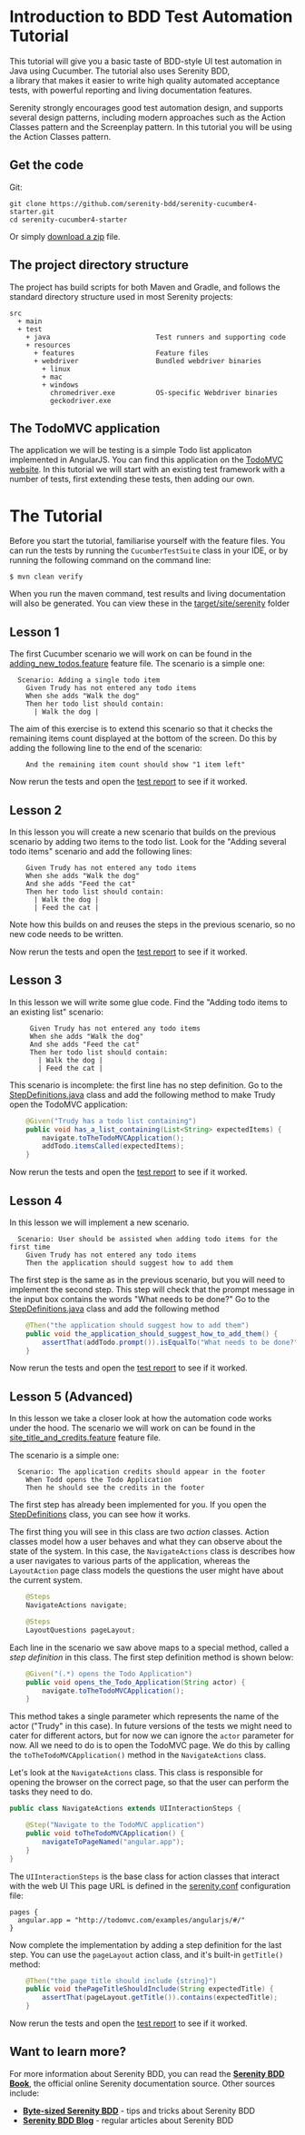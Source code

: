 # Introduction to BDD Test Automation Tutorial

This tutorial will give you a basic taste of BDD-style UI test automation in Java using Cucumber. The tutorial also uses Serenity BDD,  
a library that makes it easier to write high quality automated acceptance tests, with powerful reporting and living documentation features. 

Serenity strongly encourages good test automation design, and supports several design patterns, including modern approaches such as the Action Classes pattern and the Screenplay pattern. In this tutorial you will be using the Action Classes pattern.

## Get the code

Git:

    git clone https://github.com/serenity-bdd/serenity-cucumber4-starter.git
    cd serenity-cucumber4-starter


Or simply [download a zip](https://github.com/serenity-bdd/serenity-cucumber4-starter/archive/master.zip) file.


## The project directory structure
The project has build scripts for both Maven and Gradle, and follows the standard directory structure used in most Serenity projects:
```Gherkin
src
  + main
  + test
    + java                          Test runners and supporting code
    + resources
      + features                    Feature files
      + webdriver                   Bundled webdriver binaries
        + linux
        + mac
        + windows
          chromedriver.exe          OS-specific Webdriver binaries
          geckodriver.exe
```

## The TodoMVC application

The application we will be testing is a simple Todo list applicaton implemented in AngularJS. You can find this application on the [TodoMVC website](http://todomvc.com/examples/angularjs/#/). In this tutorial we will start with an existing test framework with a number of tests, first extending these tests, then adding our own.

# The Tutorial

Before you start the tutorial, familiarise yourself with the feature files. 
You can run the tests by running the `CucumberTestSuite` class in your IDE, or by running the following command on the command line:
```
$ mvn clean verify
```
When you run the maven command, test results and living documentation will also be generated. 
You can view these in the [target/site/serenity](target/site/serenity/index.html) folder

## Lesson 1

The first Cucumber scenario we will work on can be found in the [adding_new_todos.feature](src/test/resources/features/creating_todos/adding_new_todos.feature) feature file. The scenario is a simple one:
```gherkin
  Scenario: Adding a single todo item
    Given Trudy has not entered any todo items
    When she adds "Walk the dog"
    Then her todo list should contain:
      | Walk the dog |
```

The aim of this exercise is to extend this scenario so that it checks the remaining items count displayed at the bottom of the screen. Do this by adding the following line to the end of the scenario:

```gherkin
    And the remaining item count should show "1 item left"
```

Now rerun the tests and open the [test report](target/site/serenity/3b7ffeb00e2a1e447a8d28249be9a70d0717d07672376cfd0c43ae664fd4db07.html) to see if it worked.

## Lesson 2
In this lesson you will create a new scenario that builds on the previous scenario by adding two items to the todo list. Look for the "Adding several todo items" scenario and add the following lines:

```gherkin
    Given Trudy has not entered any todo items
    When she adds "Walk the dog"
    And she adds "Feed the cat"
    Then her todo list should contain:
      | Walk the dog |
      | Feed the cat |
```

Note how this builds on and reuses the steps in the previous scenario, so no new code needs to be written. 

Now rerun the tests and open the [test report](target/site/serenity/a3d9d5dd3efda69ee00d28c0ebbfdbd97fc2014cb0eeef1997a76db0059e1ce8.html) to see if it worked.

## Lesson 3

In this lesson we will write some glue code. Find the "Adding todo items to an existing list" scenario:
```gherkin
     Given Trudy has not entered any todo items
     When she adds "Walk the dog"
     And she adds "Feed the cat"
     Then her todo list should contain:
       | Walk the dog |
       | Feed the cat |
```
 
 This scenario is incomplete: the first line has no step definition. Go to the [StepDefinitions.java](src/test/java/todos/stepdefinitions/StepDefinitions.java) class and add the following method to make Trudy open the TodoMVC application:
 
```java
    @Given("Trudy has a todo list containing")
    public void has_a_list_containing(List<String> expectedItems) {
        navigate.toTheTodoMVCApplication();
        addTodo.itemsCalled(expectedItems);
    }
```

Now rerun the tests and open the [test report](target/site/serenity/3b7ffeb00e2a1e447a8d28249be9a70d0717d07672376cfd0c43ae664fd4db07.html) to see if it worked.

## Lesson 4

In this lesson we will implement a new scenario.

```gherkin
  Scenario: User should be assisted when adding todo items for the first time
    Given Trudy has not entered any todo items
    Then the application should suggest how to add them
```

The first step is the same as in the previous scenario, but you will need to implement the second step. 
This step will check that the prompt message in the input box contains the words "What needs to be done?"
Go to the [StepDefinitions.java](src/test/java/todos/stepdefinitions/StepDefinitions.java) class and add the following method 

```java
    @Then("the application should suggest how to add them")
    public void the_application_should_suggest_how_to_add_them() {
        assertThat(addTodo.prompt()).isEqualTo("What needs to be done?");
    }
```

Now rerun the tests and open the [test report](target/site/serenity/d33fcc9784b4b0dc4d3f3e7738942da1a5604a0c3442a88acb66985cbb1e57f0.html) to see if it worked.

## Lesson 5 (Advanced)

In this lesson we take a closer look at how the automation code works under the hood. The scenario we will work on can be found in the [site_title_and_credits.feature](src/test/resources/features/layout/site_title_and_credits.feature) feature file.

The scenario is a simple one:
```gherkin
  Scenario: The application credits should appear in the footer
    When Todd opens the Todo Application
    Then he should see the credits in the footer
```

The first step has already been implemented for you. 
If you open the [StepDefinitions](src/test/java/todo/stepdefinitions/StepDefinitions.java) class, you can see how it works.

The first thing you will see in this class are two _action_ classes. Action classes model how a user behaves and what they can observe about the state of the system. In this case, the `NavigateActions` class is describes how a user navigates to various parts of the application, whereas the `LayoutAction` page class models the questions the user might have about the current system.
```java
    @Steps
    NavigateActions navigate;

    @Steps
    LayoutQuestions pageLayout;
```

Each line in the scenario we saw above maps to a special method, called a _step definition_ in this class.  The first step definition method is shown below:
```java
    @Given("(.*) opens the Todo Application")
    public void opens_the_Todo_Application(String actor) {
        navigate.toTheTodoMVCApplication();
    }
```

This method takes a single parameter which represents the name of the actor ("Trudy" in this case). In future versions of the tests we might need to cater for different actors, but for now we can ignore the `actor` parameter for now. All we need to do is to open the TodoMVC page. We do this by calling the `toTheTodoMVCApplication()` method in the `NavigateActions` class.

Let's look at the `NavigateActions` class. This class is responsible for opening the browser on the correct page, so that the user can perform the tasks they need to do. 

```java
public class NavigateActions extends UIInteractionSteps {

    @Step("Navigate to the TodoMVC application")
    public void toTheTodoMVCApplication() {
        navigateToPageNamed("angular.app");
    }
}
```

The `UIInteractionSteps` is the base class for action classes that interact with the web UI This page URL is defined in the [serenity.conf](src/test/resources/serenity.conf) configuration file:
```hocon
pages {
  angular.app = "http://todomvc.com/examples/angularjs/#/"
}
```

Now complete the implementation by adding a step definition for the last step. You can use the `pageLayout` action class, and it's built-in `getTitle()` method:

```java
    @Then("the page title should include {string}")
    public void thePageTitleShouldInclude(String expectedTitle) {
        assertThat(pageLayout.getTitle()).contains(expectedTitle);
    }
```

Now rerun the tests and open the [test report](target/site/serenity/84872811fa16ead9e62527005e46ae5a5924ca4534cc4d32f6e11d7058f0c8b4.html) to see if it worked.

## Want to learn more?
For more information about Serenity BDD, you can read the [**Serenity BDD Book**](https://serenity-bdd.github.io/theserenitybook/latest/index.html), the official online Serenity documentation source. Other sources include:
* **[Byte-sized Serenity BDD](https://www.youtube.com/channel/UCav6-dPEUiLbnu-rgpy7_bw/featured)** - tips and tricks about Serenity BDD
* [**Serenity BDD Blog**](https://johnfergusonsmart.com/category/serenity-bdd/) - regular articles about Serenity BDD



